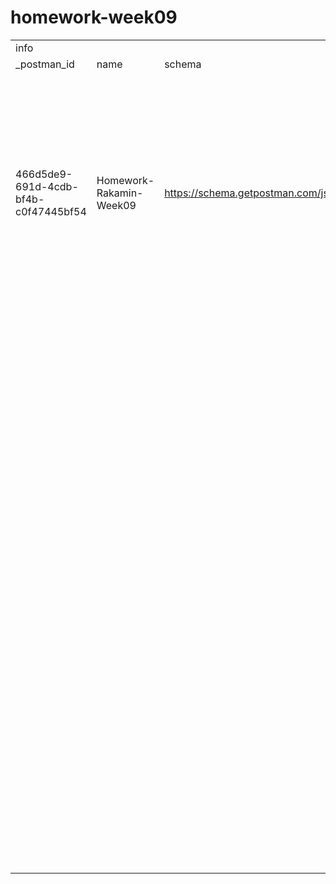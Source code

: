 # homework-week09
| | | | | | | | | | | | | | | | | | | | | | | | | | | | | | | | | | | | | | | | | | | | |
|-|-|-|-|-|-|-|-|-|-|-|-|-|-|-|-|-|-|-|-|-|-|-|-|-|-|-|-|-|-|-|-|-|-|-|-|-|-|-|-|-|-|-|-|
|info| | | |item| | | | | | | | | | | | | | | | | | | | | | | | | | | | | | | | | | | | | | | |
|_postman_id|name|schema|_exporter_id|name|request| | | | | | | | | | | | | | |response| | | | | | | | | | | | | | | | | | | | | | |protocolProfileBehavior|
| | | | | |method|header| | |body| | | |url| | | | | | |name|originalRequest| | | | | | | | | | | | | | |status|code|_postman_previewlanguage|header| |cookie|body|disableBodyPruning|
| | | | | | |key|value|type|mode|raw|options|formdata|raw|protocol|host|port|path|query| | |method|header| | |body| | | |url| | | | | | | | | |key|value| | | |
| | | | | | | | | | | |raw| | | | | | |key|value| | |key|value|type|mode|raw|options|formdata|raw|protocol|host|port|path|query| | | | | | | | | |
| | | | | | | | | | | |language| | | | | | | | | | | | | | | |raw| | | | | | |key|value| | | | | | | | |
| | | | | | | | | | | | | | | | | | | | | | | | | | | |language| | | | | | | | | | | | | | | | |
|466d5de9-691d-4cdb-bf4b-c0f47445bf54|Homework-Rakamin-Week09|https://schema.getpostman.com/json/collection/v2.1.0/collection.json|29492816|Register User|POST| | | |raw|{     "email": "viery@gmail.com",     "gender": "male",     "password": "viery123",     "role": "guest" }|json| |http://localhost:8081/api/users/register|http|localhost|8081|api| | |Register User|POST| | | |raw|{     "email": "niko@gmail.com",     "gender": "male",     "password": "niko",     "role": "admin" }|json| |http://localhost:8081/api/register|http|localhost|8081|api| | |OK|200|json|X-Powered-By|Express| |{     "message": "REGISTER user successfully" }| |
| | | | |Login User|POST| | | |raw|{     "email": "admin@gmail.com",     "password": "admin123" }|json| |http://localhost:8081/api/login|http|localhost|8081|api| | |Login User|POST| | | |raw|{     "email": "admin@gmail.com",     "password": "admin123" }|json| |http://localhost:8081/api/login|http|localhost|8081|api| | |OK|200|json|X-Powered-By|Express| |{     "message": "LOGIN user successfully",     "token": "eyJhbGciOiJIUzI1NiIsInR5cCI6IkpXVCJ9.eyJ1c2VyIjp7ImlkIjoxMDIsImVtYWlsIjoiYWRtaW5AZ21haWwuY29tIiwicm9sZSI6ImFkbWluIn0sImlhdCI6MTY5NjgyMTA2MiwiZXhwIjoxNjk2ODI0NjYyfQ.31mSfpNhvWlwrxr0f5x3EJ3aohZ2cxJWvCJJt7KwsZM" }| |
| | | | |Get All Users|GET|Authorization|eyJhbGciOiJIUzI1NiIsInR5cCI6IkpXVCJ9.eyJ1c2VyIjp7ImlkIjoxMDIsImVtYWlsIjoiYWRtaW5AZ21haWwuY29tIiwicm9sZSI6ImFkbWluIn0sImlhdCI6MTY5NjgyMTA2MiwiZXhwIjoxNjk2ODI0NjYyfQ.31mSfpNhvWlwrxr0f5x3EJ3aohZ2cxJWvCJJt7KwsZM|text| | | | |http://localhost:8081/api/users?page=2&limit=10|http|localhost|8081|api|page|2|Get All Users|GET|Authorization|eyJhbGciOiJIUzI1NiIsInR5cCI6IkpXVCJ9.eyJ1c2VyIjp7ImlkIjoxMDIsImVtYWlsIjoiYWRtaW5AZ21haWwuY29tIiwicm9sZSI6ImFkbWluIn0sImlhdCI6MTY5NjgyMTA2MiwiZXhwIjoxNjk2ODI0NjYyfQ.31mSfpNhvWlwrxr0f5x3EJ3aohZ2cxJWvCJJt7KwsZM|text| | | | |http://localhost:8081/api/users?page=2&limit=10|http|localhost|8081|api|page|2|OK|200|json|X-Powered-By|Express| |{     "user": {         "email": "admin@gmail.com",         "role": "admin"     },     "totalData": 101,     "totalPages": 10,     "currentPage": 2,     "data": [         {             "id": 11,             "email": "ibradnecka@clickbank.net",             "gender": "Female",             "password": "LSXxJK",             "role": "Estimator"         },         {             "id": 12,             "email": "dwoodrooffeb@purevolume.com",             "gender": "Female",             "password": "IdyhrRQZ718W",             "role": "Supervisor"         },         {             "id": 13,             "email": "amooresc@wikispaces.com",             "gender": "Female",             "password": "RDrCEPDuJ",             "role": "Engineer"         },         {             "id": 14,             "email": "kknightd@deliciousdays.com",             "gender": "Male",             "password": "zKKphzIdn",             "role": "Engineer"         },         {             "id": 15,             "email": "bharrisse@delicious.com",             "gender": "Male",             "password": "RSWYsH240nj",             "role": "Construction Foreman"         },         {             "id": 16,             "email": "jdruryf@unc.edu",             "gender": "Male",             "password": "djBYiXGePym",             "role": "Architect"         },         {             "id": 17,             "email": "drevang@yellowpages.com",             "gender": "Male",             "password": "pU0vIZ5HeZa",             "role": "Construction Manager"         },         {             "id": 18,             "email": "cbaldockh@typepad.com",             "gender": "Male",             "password": "wf8GZ2zHkK",             "role": "Construction Foreman"         },         {             "id": 19,             "email": "hdobrowskii@usnews.com",             "gender": "Male",             "password": "ylquO3oCuD",             "role": "Electrician"         },         {             "id": 20,             "email": "lwalewskij@domainmarket.com",             "gender": "Genderfluid",             "password": "PoSJTqDJkJu",             "role": "Surveyor"         }     ] }| |
| | | | |Update User|PATCH|Authorization|eyJhbGciOiJIUzI1NiIsInR5cCI6IkpXVCJ9.eyJ1c2VyIjp7ImlkIjoxMDIsImVtYWlsIjoiYWRtaW5AZ21haWwuY29tIiwicm9sZSI6ImFkbWluIn0sImlhdCI6MTY5NjgyMTA2MiwiZXhwIjoxNjk2ODI0NjYyfQ.31mSfpNhvWlwrxr0f5x3EJ3aohZ2cxJWvCJJt7KwsZM|text|raw|{     "email": "tes@gmail.com",     "gender": "male",     "password": "tes123",     "role": "bisnisman" }|json| |http://localhost:8081/api/users/96|http|localhost|8081|api|limit|10|Update User|PATCH|Authorization|eyJhbGciOiJIUzI1NiIsInR5cCI6IkpXVCJ9.eyJ1c2VyIjp7ImlkIjoxMDIsImVtYWlsIjoiYWRtaW5AZ21haWwuY29tIiwicm9sZSI6ImFkbWluIn0sImlhdCI6MTY5NjgyMTA2MiwiZXhwIjoxNjk2ODI0NjYyfQ.31mSfpNhvWlwrxr0f5x3EJ3aohZ2cxJWvCJJt7KwsZM|text|raw|{     "email": "tes@gmail.com",     "gender": "male",     "password": "tes123",     "role": "bisnisman" }|json| |http://localhost:8081/api/users/96|http|localhost|8081|api|limit|10|OK|200|json|X-Powered-By|Express| |{     "user": {         "email": "admin@gmail.com",         "role": "admin"     },     "message": "UPDATE user successfully" }| |
| | | | |Delete User|DELETE|Authorization|eyJhbGciOiJIUzI1NiIsInR5cCI6IkpXVCJ9.eyJ1c2VyIjp7ImlkIjoxMDIsImVtYWlsIjoiYWRtaW5AZ21haWwuY29tIiwicm9sZSI6ImFkbWluIn0sImlhdCI6MTY5Njc3ODA2MSwiZXhwIjoxNjk2NzgxNjYxfQ.auMmPm9TegkQf5sTHvY5USUSU-q6PWGpaH6NI5HO1I0|text| | | | |http://localhost:8081/api/users/12|http|localhost|8081|api| | |Delete User|DELETE|Authorization|eyJhbGciOiJIUzI1NiIsInR5cCI6IkpXVCJ9.eyJ1c2VyIjp7ImlkIjoxMDIsImVtYWlsIjoiYWRtaW5AZ21haWwuY29tIiwicm9sZSI6ImFkbWluIn0sImlhdCI6MTY5NjgyMTA2MiwiZXhwIjoxNjk2ODI0NjYyfQ.31mSfpNhvWlwrxr0f5x3EJ3aohZ2cxJWvCJJt7KwsZM|text| | | | |http://localhost:8081/api/users/12|http|localhost|8081|api| | |OK|200|json|X-Powered-By|Express| |{     "user": {         "email": "admin@gmail.com",         "role": "admin"     },     "message": "DELETE user successfully" }| |
| | | | |Get All Movies|GET|Authorization|eyJhbGciOiJIUzI1NiIsInR5cCI6IkpXVCJ9.eyJ1c2VyIjp7ImlkIjoxMDIsImVtYWlsIjoiYWRtaW5AZ21haWwuY29tIiwicm9sZSI6ImFkbWluIn0sImlhdCI6MTY5NjY4OTI1MSwiZXhwIjoxNjk2NjkyODUxfQ.lpcT_Z8kapD-zX4PQTcyTopJqH79HAQliuekIlsEpnE|text|formdata| | | |http://localhost:8081/api/movies?page=1&limit=10|http|localhost|8081|api|page|1|Get All Movies|GET|Authorization|eyJhbGciOiJIUzI1NiIsInR5cCI6IkpXVCJ9.eyJ1c2VyIjp7ImlkIjoxMDIsImVtYWlsIjoiYWRtaW5AZ21haWwuY29tIiwicm9sZSI6ImFkbWluIn0sImlhdCI6MTY5NjgyMTA2MiwiZXhwIjoxNjk2ODI0NjYyfQ.31mSfpNhvWlwrxr0f5x3EJ3aohZ2cxJWvCJJt7KwsZM|text|formdata| | | |http://localhost:8081/api/movies?page=2&limit=10|http|localhost|8081|api|page|2|OK|200|json|X-Powered-By|Express| |{     "user": {         "email": "admin@gmail.com",         "role": "admin"     },     "totalData": 102,     "totalPages": 10,     "currentPage": 2,     "data": [         {             "id": 11,             "title": "Pleasure at Her Majesty's",             "genres": "Comedy"|Documentary",             "year": "2009"         },         {             "id": 12,             "title": "Gang Related",             "genres": "Crime",             "year": "1993"         },         {             "id": 13,             "title": "Bird of Paradise",             "genres": "Adventure"|Drama"|Romance",             "year": "1990"         },         {             "id": 14,             "title": "Man Behind the Gun, The",             "genres": "Western",             "year": "1993"         },         {             "id": 15,             "title": "William S. Burroughs: A Man Within",             "genres": "Documentary",             "year": "1995"         },         {             "id": 16,             "title": "Half a Loaf of Kung Fu (Dian zhi gong fu gan chian chan)",             "genres": "Action"|Comedy",             "year": "2006"         },         {             "id": 17,             "title": "Otaku",             "genres": "Documentary",             "year": "2004"         },         {             "id": 18,             "title": "Repeaters ",             "genres": "Action"|Drama",             "year": "2009"         },         {             "id": 20,             "title": "Two Days, One Night (Deux jours, une nuit)",             "genres": "Drama",             "year": "2009"         },         {             "id": 21,             "title": "To Be or Not to Be",             "genres": "Comedy"|Drama"|War",             "year": "2011"         }     ] }|TRUE|
| | | | |Create Movie|POST|Authorization|eyJhbGciOiJIUzI1NiIsInR5cCI6IkpXVCJ9.eyJ1c2VyIjp7ImlkIjoxMDIsImVtYWlsIjoiYWRtaW5AZ21haWwuY29tIiwicm9sZSI6ImFkbWluIn0sImlhdCI6MTY5NjY4OTI1MSwiZXhwIjoxNjk2NjkyODUxfQ.lpcT_Z8kapD-zX4PQTcyTopJqH79HAQliuekIlsEpnE|text|raw|{     "title": "spongsbob",     "genres": "biography"|history"|action",     "year": "2023" }|json| |http://localhost:8081/api/movies/|http|localhost|8081|api|limit|10|Create Movie|POST|Authorization|eyJhbGciOiJIUzI1NiIsInR5cCI6IkpXVCJ9.eyJ1c2VyIjp7ImlkIjoxMDIsImVtYWlsIjoiYWRtaW5AZ21haWwuY29tIiwicm9sZSI6ImFkbWluIn0sImlhdCI6MTY5NjgyMTA2MiwiZXhwIjoxNjk2ODI0NjYyfQ.31mSfpNhvWlwrxr0f5x3EJ3aohZ2cxJWvCJJt7KwsZM|text|raw|{     "title": "spiderman homecoming",     "genres": "comedy"|hero"|action",     "year": "2021" }|json| |http://localhost:8081/api/movies/|http|localhost|8081|api|limit|10|OK|200|json|X-Powered-By|Express| |{     "user": {         "email": "admin@gmail.com",         "role": "admin"     },     "message": "CREATE movie successfully" }| |
| | | | |Update Movie|PATCH|Authorization|eyJhbGciOiJIUzI1NiIsInR5cCI6IkpXVCJ9.eyJ1c2VyIjp7ImlkIjoxMDIsImVtYWlsIjoiYWRtaW5AZ21haWwuY29tIiwicm9sZSI6ImFkbWluIn0sImlhdCI6MTY5Njc3NTMxMSwiZXhwIjoxNjk2Nzc4OTExfQ.uXf9i7ei0PyknPgvCxEgvyR23RCLmQekktMAw0OB0zY|text|raw|{     "title": "boruto",     "genres": "action"|hero"|comedy",     "year": "2020" }|json| |http://localhost:8081/api/movies/1013|http|localhost|8081|api| | |Update Movie|PATCH|Authorization|eyJhbGciOiJIUzI1NiIsInR5cCI6IkpXVCJ9.eyJ1c2VyIjp7ImlkIjoxMDIsImVtYWlsIjoiYWRtaW5AZ21haWwuY29tIiwicm9sZSI6ImFkbWluIn0sImlhdCI6MTY5NjgyMTA2MiwiZXhwIjoxNjk2ODI0NjYyfQ.31mSfpNhvWlwrxr0f5x3EJ3aohZ2cxJWvCJJt7KwsZM|text|raw|{     "title": "boruto",     "genres": "action"|hero"|comedy",     "year": "2020" }|json| |http://localhost:8081/api/movies/12|http|localhost|8081|api| | |OK|200|json|X-Powered-By|Express| |{     "user": {         "email": "admin@gmail.com",         "role": "admin"     },     "message": "UPDATE movie successfully" }| |
| | | | |Delete Movie|DELETE|Authorization|eyJhbGciOiJIUzI1NiIsInR5cCI6IkpXVCJ9.eyJ1c2VyIjp7ImlkIjoxMDIsImVtYWlsIjoiYWRtaW5AZ21haWwuY29tIiwicm9sZSI6ImFkbWluIn0sImlhdCI6MTY5NjY4OTI1MSwiZXhwIjoxNjk2NjkyODUxfQ.lpcT_Z8kapD-zX4PQTcyTopJqH79HAQliuekIlsEpnE|text| | | | |http://localhost:8081/api/movies/107|http|localhost|8081|api| | |Delete Movie|DELETE|Authorization|eyJhbGciOiJIUzI1NiIsInR5cCI6IkpXVCJ9.eyJ1c2VyIjp7ImlkIjoxMDIsImVtYWlsIjoiYWRtaW5AZ21haWwuY29tIiwicm9sZSI6ImFkbWluIn0sImlhdCI6MTY5NjgyMTA2MiwiZXhwIjoxNjk2ODI0NjYyfQ.31mSfpNhvWlwrxr0f5x3EJ3aohZ2cxJWvCJJt7KwsZM|text| | | | |http://localhost:8081/api/movies/10|http|localhost|8081|api| | |OK|200|json|X-Powered-By|Express| |{     "user": {         "email": "admin@gmail.com",         "role": "admin"     },     "message": "DELETE movie successfully" }| |
| | | | | | | | | | | | | | | | | |movies| | | | | | | | | | | | | | | |movies| | | | | |Content-Type|application/json; charset=utf-8| | | |
| | | | | | | | | | | | | | | | | |107| | | | | | | | | | | | | | | |10| | | | | |Content-Length|89| | | |
| | | | | | | | | | | | | | | | | | | | | | | | | | | | | | | | | | | | | | | |ETag|W/"59-/8VPc+emOM0mQPHtCCgKDZEKQDY"| | | |
| | | | | | | | | | | | | | | | | | | | | | | | | | | | | | | | | | | | | | | |Date|Mon, 09 Oct 2023 03:23:04 GMT| | | |
| | | | | | | | | | | | | | | | | | | | | | | | | | | | | | | | | | | | | | | |Connection|keep-alive| | | |
| | | | | | | | | | | | | | | | | | | | | | | | | | | | | | | | | | | | | | | |Keep-Alive|timeout=5| | | |
